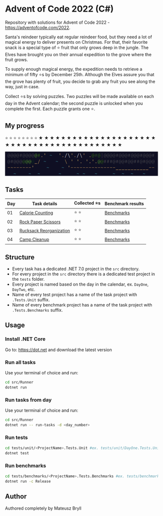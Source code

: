 # Advent of Code 2022 (C#)
Repository with solutions for Advent of Code 2022 - https://adventofcode.com/2022.

Santa's reindeer typically eat regular reindeer food, but they need a lot of magical energy to deliver presents on Christmas. For that, their favorite snack is a special type of ⭐ fruit that only grows deep in the jungle. The Elves have brought you on their annual expedition to the grove where the fruit grows.

To supply enough magical energy, the expedition needs to retrieve a minimum of fifty ⭐s by December 25th. Although the Elves assure you that the grove has plenty of fruit, you decide to grab any fruit you see along the way, just in case.

Collect ⭐s by solving puzzles. Two puzzles will be made available on each day in the Advent calendar; the second puzzle is unlocked when you complete the first. Each puzzle grants one ⭐.


## My progress
⭐ ⭐ ⭐ ⭐ ⭐ ⭐ ⭐ ⭐ ★ ★ ★ ★ ★ ★ ★ ★ ★ ★ ★ ★ ★ ★ ★ ★ ★ ★ ★ ★ ★ ★ ★ ★ ★ ★ ★ ★ ★ ★ ★ ★ ★ ★ ★ ★ ★ ★ ★ ★ ★ ★

![Calendar](./docs/assets/calendar.png)

## Tasks
| Day | Task details                                        | Collected ⭐s | Benchmark results                        |
|-----|-----------------------------------------------------|--------------|------------------------------------------|
| 01  | [Calorie Counting](./docs/tasks/DayOne.md)          | ⭐ ⭐          | [Benchmarks](./docs/results/DayOne.md)   |
| 02  | [Rock Paper Scissors](./docs/tasks/DayTwo.md)       | ⭐ ⭐          | [Benchmarks](./docs/results/DayTwo.md)   |
| 03  | [Rucksack Reorganization](./docs/tasks/DayThree.md) | ⭐ ⭐          | [Benchmarks](./docs/results/DayThree.md) |
| 04  | [Camp Cleanup](./docs/tasks/DayFour.md)             | ⭐ ⭐          | [Benchmarks](./docs/results/DayFour.md)  |

## Structure
* Every task has a dedicated .NET 7.0 project in the `src` directory.
* For every project in the `src` directory there is a dedicated test project in the `tests` folder.
* Every project is named based on the day in the calendar, ex. `DayOne`, `DayTwo`, etc.
* Name of every test project has a name of the task project with `.Tests.Unit` suffix.
* Name of every benchmark project has a name of the task project with `.Tests.Benchmarks` suffix.

## Usage
### Install .NET Core
Go to: https://dot.net and download the latest version

### Run all tasks
Use your terminal of choice and run:
```bash
cd src/Runner
dotnet run
```

### Run tasks from day
Use your terminal of choice and run:
```bash
cd src/Runner
dotnet run -- run-tasks -d <day_number>
```

### Run tests
```bash
cd tests/unit/<ProjectName>.Tests.Unit #ex. tests/unit/DayOne.Tests.Unit
dotnet test
```

### Run benchmarks
```bash
cd tests/benchmarks/<ProjectName>.Tests.Benchmarks #ex. tests/benchmarks/DayOne.Tests.Benchmarks
dotnet run -c Release
```

## Author
Authored completely by Mateusz Bryll